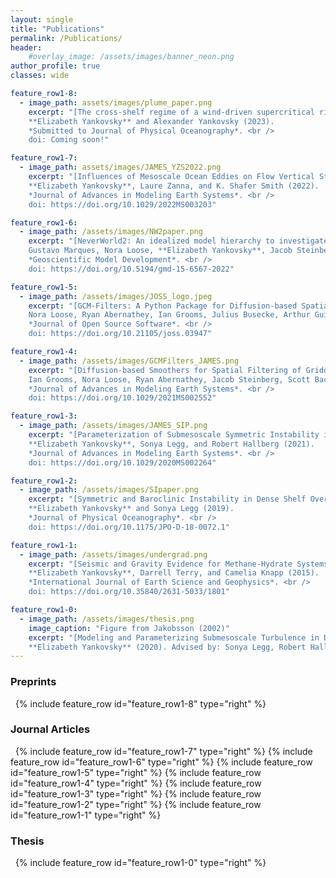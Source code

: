 ```yaml
---
layout: single
title: "Publications"
permalink: /Publications/
header:
    #overlay_image: /assets/images/banner_neon.png
author_profile: true
classes: wide

feature_row1-8:
  - image_path: assets/images/plume_paper.png
    excerpt: "[The cross-shelf regime of a wind-driven supercritical river plume]() <br />
    **Elizabeth Yankovsky** and Alexander Yankovsky (2023).
    *Submitted to Journal of Physical Oceanography*. <br />
    doi: Coming soon!"

feature_row1-7:
  - image_path: assets/images/JAMES_YZS2022.png
    excerpt: "[Influences of Mesoscale Ocean Eddies on Flow Vertical Structure in a Resolution-Based Model Hierarchy](https://doi.org/10.1029/2022MS003203) <br /> 
    **Elizabeth Yankovsky**, Laure Zanna, and K. Shafer Smith (2022). 
    *Journal of Advances in Modeling Earth Systems*. <br /> 
    doi: https://doi.org/10.1029/2022MS003203"

feature_row1-6:
  - image_path: /assets/images/NW2paper.png
    excerpt: "[NeverWorld2: An idealized model hierarchy to investigate ocean mesoscale eddies across resolutions](https://doi.org/10.5194/gmd-15-6567-2022)  <br />
    Gustavo Marques, Nora Loose, **Elizabeth Yankovsky**, Jacob Steinberg, Chiung-Yin Chang, Neeraja Bhamidipati, Alistair Adcroft, Baylor Fox-Kemper, Stephen Griffies, Robert Hallberg, Malte Jansen, Hemant Khatri, and Laure Zanna (2022).
    *Geoscientific Model Development*. <br />
    doi: https://doi.org/10.5194/gmd-15-6567-2022"

feature_row1-5:
  - image_path: /assets/images/JOSS_logo.jpeg
    excerpt: "[GCM-Filters: A Python Package for Diffusion-based Spatial Filtering of Gridded Data](https://doi.org/10.21105/joss.03947)  <br />
    Nora Loose, Ryan Abernathey, Ian Grooms, Julius Busecke, Arthur Guillaumin, **Elizabeth Yankovsky**, Gustavo Marques, Jacob Steinberg, Andrew Slavin Ross, Hemant Khatri, Scott Bachman, Laure Zanna, and Paige Martin (2022).
    *Journal of Open Source Software*. <br />
    doi: https://doi.org/10.21105/joss.03947"

feature_row1-4:
  - image_path: /assets/images/GCMFilters_JAMES.png
    excerpt: "[Diffusion-based Smoothers for Spatial Filtering of Gridded Geophysical Data](https://doi.org/10.1029/2021MS002552)  <br />
    Ian Grooms, Nora Loose, Ryan Abernathey, Jacob Steinberg, Scott Bachman, Gustavo Marques, Arthur Guillaumin, and **Elizabeth Yankovsky** (2021).
    *Journal of Advances in Modeling Earth Systems*. <br />
    doi: https://doi.org/10.1029/2021MS002552"

feature_row1-3:
  - image_path: /assets/images/JAMES_SIP.png
    excerpt: "[Parameterization of Submesoscale Symmetric Instability in Dense Flows Along Topography](https://doi.org/10.1029/2020MS002264)  <br />
    **Elizabeth Yankovsky**, Sonya Legg, and Robert Hallberg (2021).
    *Journal of Advances in Modeling Earth Systems*. <br />
    doi: https://doi.org/10.1029/2020MS002264"

feature_row1-2:
  - image_path: /assets/images/SIpaper.png
    excerpt: "[Symmetric and Baroclinic Instability in Dense Shelf Overflows](https://doi.org/10.1175/JPO-D-18-0072.1)  <br />
    **Elizabeth Yankovsky** and Sonya Legg (2019).
    *Journal of Physical Oceanography*. <br />
    doi: https://doi.org/10.1175/JPO-D-18-0072.1"

feature_row1-1:
  - image_path: /assets/images/undergrad.png
    excerpt: "[Seismic and Gravity Evidence for Methane-Hydrate Systems in the Central Aleutian Basin](https://doi.org/10.35840/2631-5033/1801) <br />
    **Elizabeth Yankovsky**, Darrell Terry, and Camelia Knapp (2015).
    *International Journal of Earth Science and Geophysics*. <br />
    doi: https://doi.org/10.35840/2631-5033/1801"

feature_row1-0:
  - image_path: /assets/images/thesis.png
    image_caption: "Figure from Jakobsson (2002)"
    excerpt: "[Modeling and Parameterizing Submesoscale Turbulence in Dense Arctic Flows](https://dataspace.princeton.edu/handle/88435/dsp014f16c588m) <br />
    **Elizabeth Yankovsky** (2020). Advised by: Sonya Legg, Robert Hallberg, Rong Zhang, and Stephen Griffies."
--- 
```


### Preprints
&nbsp;
{% include feature_row id="feature_row1-8" type="right" %}
### Journal Articles
&nbsp;
{% include feature_row id="feature_row1-7" type="right" %}
{% include feature_row id="feature_row1-6" type="right" %}
{% include feature_row id="feature_row1-5" type="right" %}
{% include feature_row id="feature_row1-4" type="right" %}
{% include feature_row id="feature_row1-3" type="right" %}
{% include feature_row id="feature_row1-2" type="right" %}
{% include feature_row id="feature_row1-1" type="right" %}
### Thesis
&nbsp;
{% include feature_row id="feature_row1-0" type="right" %}
